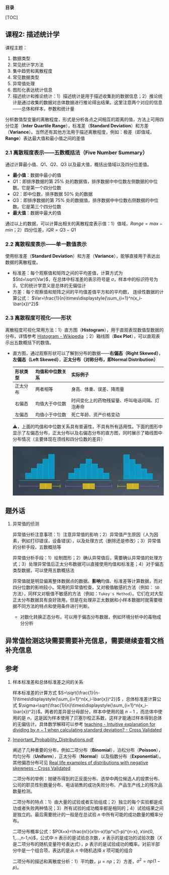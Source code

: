 **目录**

[TOC]

## 课程2: 描述统计学

课程主题：

1. 数据类型
2. 常见统计学方法
3. 集中趋势和离散程度
4. 常见数据类型
5. 异常值处理
6. 图形化表达统计信息
7. 描述统计和推论统计：1）描述统计是用于描述收集到的数据信息；2）推论统计是通过收集的数据对总体数据进行推论得出结果。这里注意两个对应的信息——总体和样本，参数和统计量



分析数值型变量的离散程度，形式是分析各点之间相互的距离的值，方法上可用四分位差（**Inter Quartile Range**），标准差（**Standard Deviation**）和方差（**Variance**）。当然还有其他方法用于描述离散程度，例如：极差（即值域，**Range**）表达最大值和最小值之间的差值



### 2.1 离散程度表示——五数概括法（Five Number Summary）

通过计算最小值、$Q1$、$Q2$、$Q3$ 以及最大值，概括出值域以及四分位差值。

* **最小值**：数据中最小的值
* $Q1$：即排序数据的第 $25\%$ 处的数据值，排序数据中中位数左侧数据的中位数。它是第一个四分位数
* $Q2$：即中位数，排序数据 $50\%$ 处的数据
* $Q3$：即排序数据的第 $75\%$ 处的数据值，排序数据中中位数右侧数据的中位数。它是第三个四分位数
* **最大值**：数据中最大的值

通过以上的数据，可以计算出相关的离散程度表示值：1）值域，$Range=max-min$；2）四分位差，$IQR=Q3-Q1$

### 2.2 离散程度表示——单一数值表示

使用标准差（**Standard Deviation**）和方差（**Variance**），能够直接用于表达出数据的离散程度。

* 标准差：每个观察值和矩阵之间的平均差值，计算方式为 $Std=\sqrt{Var}$，在总体中标准差的表示符号是 $\sigma$，样本中的标识符号为 $S$，它的统计学意义是总体的无偏估计
* 方差：每个观察值和矩阵之间的平均值差值平方和的平均数， 连续性数据的计算公式： $Var=\frac{1}{n}\times\displaystyle{\sum_{i=1}^n(x_i-\bar{x})^2}$

### 2.3 离散程度可视化——形状

离散程度可视化常用方法：1）直方图（**Histogram**），用于直观表现数值型数据的分布，详情参考 [Histogram - Wikipedia](https://en.wikipedia.org/wiki/Histogram) ；2）箱线图（**Box Plot**），可以直观表示出五数概括下的数值。

* 直方图，通过观察形状可以了解到分布的数据——**右偏态（Right Skewed）**，**左偏态（Left Skewed）**，**正太分布（对称分布，即Normal Distribution）**

  | 形状类型 | 均值和中位数关系 | 实际例子                                       |
  | -------- | ---------------- | ---------------------------------------------- |
  | 正太分布 | 两者相等         | 身高、体重、误差、降雨量                       |
  | 右偏态   | 均值大于中位数   | 时间变化上的药物残留量、呼叫电话间隔、灯泡寿命 |
  | 左偏态   | 均值小于中位数   | 死亡年龄、资产价格变动                         |

  ⚠️，上面的均值和中位数关系具有普遍性，不具有所有适用性。下面的图形中显示了左偏态分布，正太分布以及右偏态分布的直方图，同时展示了箱线图中分布情况（主要体现在须线和四分位数的差异）

  ![distribution_shape](img_doc/distribution_shape.png)



## 题外话

1. 异常值的侦测

   异常值分析注意事项：1）注意异常值的影响；2）异常值产生原因（人为因素，例如打印错误，设备错误），以及处理方式（删除还是修改）；3）异常值的分析手段，五数概括等

   异常值分析手段：1）绘制图形；2）确认异常值后，需要确认异常值的处理方式；3）处理异常值后正太分布数据可以直接使用均值和标准差；4）对于偏态类型数据，可以使用五数概括法

   异常值就是明显偏离整体数据点的数据。**影响**均值、标准差等计算数据，而对四分位数的影响较小。常用的异常值检查，又对极值敏感的方法（例如： `SD` 方法），同样又对极值不敏感的方法（例如：`Tukey's Method`）。它们在对大型正太分布数据具有良好效用，但是在处理非正太数据和小样本数据时就需要根据不同方法的特点和使用条件进行判断。

   

   * 对数化转换正态分布，可以用于偏态分布数据，例如环境分析中的毒物成分分析

## 异常值检测这块需要需要补充信息，需要继续查看文档补充信息

## 参考

1. 样本标准差和总体标准差之间的关系

   样本标准差的计算方式 $S=\sqrt{\frac{1}{n-1}\times\displaystyle{\sum_{i=1}^n(x_i-\bar{x})^2}}$ ，总体标准差计算公式 $\sigma=\sqrt{\frac{1}{n}\times\displaystyle{\sum_{i=1}^n(x_i-\bar{x})^2}}$。两者的差异是分母部分，样本中使用的是 $n-1$ ，而总体中使用的是 $n$，这是因为样本使用了贝塞尔校正系数，这样才能通过样本得到总体的无偏估计。具体数学解释可以参考 [teaching - Intuitive explanation for dividing by $n-1$ when calculating standard deviation? - Cross Validated](https://stats.stackexchange.com/questions/3931/intuitive-explanation-for-dividing-by-n-1-when-calculating-standard-deviation) 

2. [Important_Probability_Distributions.pdf](img_doc/Important_Probability_Distributions.pdf)

   阐述了几种重要的分布，例如二项分布（**Binomial**），泊松分布（**Poisson**），均匀分布（**Uniform**），正太分布（**Normal**）以及指数分布（**Exponential**）。其他偏态分布可见 [Real life examples of distributions with negative skewness - Cross Validated](https://stats.stackexchange.com/questions/89179/real-life-examples-of-distributions-with-negative-skewness) 

   二项分布的举例：抛硬币得到的正反面分布、选举中两位候选人的投票分布、公司的职员性别数量分布、电话销售的成功失败分布、产品生产线上的残次品数量检测。

   二项分布的特点：1）由大量的试验或者实验组成；2）独立的每个实验都是成功或者失败两种情况；3）所有试验的成功概率都是相同的；4）试验结果之间是独立的。最后需要统计的一般是在总试验 $n$ 中所有可能的成功数量的概率分布。

   二项分布概率公式：$P(X=x)=\frac{n!}{x!(n-x)!}p^x(1-p)^{n-x}, x\in{0, 1,...,n-1,n}$，公式中 $n$ 表示的是试验总次数，$x$ 表示的是成功的试验次数（$X$ 是二项分布的随机变量符号表达式），$p$ 表示的是试验成功的概率。对前半部分中是一个组合项，表达的是从 $n$ 中随机选择 $x$ 项可能的组合

   二项分布的描述和离散度分析：1）平均数，$\mu=np$；2）方差，$\sigma^2=np(1-p)$。